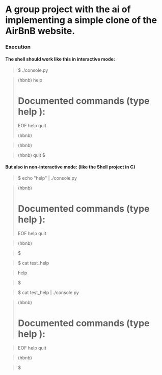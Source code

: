 # A group project with the ai of implementing a simple clone of the AirBnB website.

### Execution
#### The shell should work like this in interactive mode:
> $ ./console.py

> (hbnb) help
> 
> Documented commands (type help <topic>):
> ========================================
>  EOF  help  quit
>
> (hbnb)

> (hbnb)

> (hbnb) quit
> $

#### But also in non-interactive mode: (like the Shell project in C)
> $ echo "help" | ./console.py

> (hbnb)
> 
> Documented commands (type help <topic>):
> ========================================
> EOF  help  quit

> (hbnb) 

> $

> $ cat test_help

> help

> $

> $ cat test_help | ./console.py

> (hbnb)
> 
> Documented commands (type help <topic>):
> ========================================

> EOF  help  quit

> (hbnb) 

> $


 
 

 
